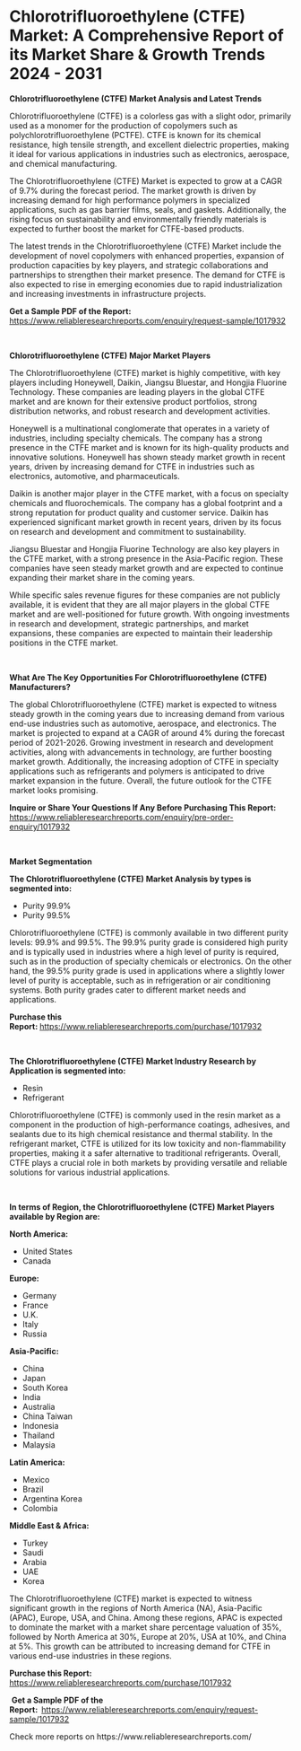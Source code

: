 <p><h1>Chlorotrifluoroethylene (CTFE) Market: A Comprehensive Report of its Market Share & Growth Trends 2024 - 2031</h1></p><p><strong>Chlorotrifluoroethylene (CTFE) Market Analysis and Latest Trends</strong></p>
<p><p>Chlorotrifluoroethylene (CTFE) is a colorless gas with a slight odor, primarily used as a monomer for the production of copolymers such as polychlorotrifluoroethylene (PCTFE). CTFE is known for its chemical resistance, high tensile strength, and excellent dielectric properties, making it ideal for various applications in industries such as electronics, aerospace, and chemical manufacturing.</p><p>The Chlorotrifluoroethylene (CTFE) Market is expected to grow at a CAGR of 9.7% during the forecast period. The market growth is driven by increasing demand for high performance polymers in specialized applications, such as gas barrier films, seals, and gaskets. Additionally, the rising focus on sustainability and environmentally friendly materials is expected to further boost the market for CTFE-based products.</p><p>The latest trends in the Chlorotrifluoroethylene (CTFE) Market include the development of novel copolymers with enhanced properties, expansion of production capacities by key players, and strategic collaborations and partnerships to strengthen their market presence. The demand for CTFE is also expected to rise in emerging economies due to rapid industrialization and increasing investments in infrastructure projects.</p></p>
<p><strong>Get a Sample PDF of the Report:&nbsp;</strong> <a href="https://www.reliableresearchreports.com/enquiry/request-sample/1017932">https://www.reliableresearchreports.com/enquiry/request-sample/1017932</a></p>
<p>&nbsp;</p>
<p><strong>Chlorotrifluoroethylene (CTFE) Major Market Players</strong></p>
<p><p>The Chlorotrifluoroethylene (CTFE) market is highly competitive, with key players including Honeywell, Daikin, Jiangsu Bluestar, and Hongjia Fluorine Technology. These companies are leading players in the global CTFE market and are known for their extensive product portfolios, strong distribution networks, and robust research and development activities.</p><p>Honeywell is a multinational conglomerate that operates in a variety of industries, including specialty chemicals. The company has a strong presence in the CTFE market and is known for its high-quality products and innovative solutions. Honeywell has shown steady market growth in recent years, driven by increasing demand for CTFE in industries such as electronics, automotive, and pharmaceuticals.</p><p>Daikin is another major player in the CTFE market, with a focus on specialty chemicals and fluorochemicals. The company has a global footprint and a strong reputation for product quality and customer service. Daikin has experienced significant market growth in recent years, driven by its focus on research and development and commitment to sustainability.</p><p>Jiangsu Bluestar and Hongjia Fluorine Technology are also key players in the CTFE market, with a strong presence in the Asia-Pacific region. These companies have seen steady market growth and are expected to continue expanding their market share in the coming years.</p><p>While specific sales revenue figures for these companies are not publicly available, it is evident that they are all major players in the global CTFE market and are well-positioned for future growth. With ongoing investments in research and development, strategic partnerships, and market expansions, these companies are expected to maintain their leadership positions in the CTFE market.</p></p>
<p>&nbsp;</p>
<p><strong>What Are The Key Opportunities For Chlorotrifluoroethylene (CTFE) Manufacturers?</strong></p>
<p><p>The global Chlorotrifluoroethylene (CTFE) market is expected to witness steady growth in the coming years due to increasing demand from various end-use industries such as automotive, aerospace, and electronics. The market is projected to expand at a CAGR of around 4% during the forecast period of 2021-2026. Growing investment in research and development activities, along with advancements in technology, are further boosting market growth. Additionally, the increasing adoption of CTFE in specialty applications such as refrigerants and polymers is anticipated to drive market expansion in the future. Overall, the future outlook for the CTFE market looks promising.</p></p>
<p><strong>Inquire or Share Your Questions If Any Before Purchasing This Report:</strong> <a href="https://www.reliableresearchreports.com/enquiry/pre-order-enquiry/1017932">https://www.reliableresearchreports.com/enquiry/pre-order-enquiry/1017932</a></p>
<p>&nbsp;</p>
<p><strong>Market Segmentation</strong></p>
<p><strong>The Chlorotrifluoroethylene (CTFE) Market Analysis by types is segmented into:</strong></p>
<p><ul><li>Purity 99.9%</li><li>Purity 99.5%</li></ul></p>
<p><p>Chlorotrifluoroethylene (CTFE) is commonly available in two different purity levels: 99.9% and 99.5%. The 99.9% purity grade is considered high purity and is typically used in industries where a high level of purity is required, such as in the production of specialty chemicals or electronics. On the other hand, the 99.5% purity grade is used in applications where a slightly lower level of purity is acceptable, such as in refrigeration or air conditioning systems. Both purity grades cater to different market needs and applications.</p></p>
<p><strong>Purchase this Report:&nbsp;</strong><a href="https://www.reliableresearchreports.com/purchase/1017932">https://www.reliableresearchreports.com/purchase/1017932</a></p>
<p>&nbsp;</p>
<p><strong>The Chlorotrifluoroethylene (CTFE) Market Industry Research by Application is segmented into:</strong></p>
<p><ul><li>Resin</li><li>Refrigerant</li></ul></p>
<p><p>Chlorotrifluoroethylene (CTFE) is commonly used in the resin market as a component in the production of high-performance coatings, adhesives, and sealants due to its high chemical resistance and thermal stability. In the refrigerant market, CTFE is utilized for its low toxicity and non-flammability properties, making it a safer alternative to traditional refrigerants. Overall, CTFE plays a crucial role in both markets by providing versatile and reliable solutions for various industrial applications.</p></p>
<p>&nbsp;</p>
<p><strong>In terms of Region, the Chlorotrifluoroethylene (CTFE) Market Players available by Region are:</strong></p>
<p>
    <p> <strong> North America: </strong>
        <ul>
            <li>United States</li>
            <li>Canada</li>
        </ul>
        </p> 
    <p> <strong> Europe: </strong>
        <ul>
            <li>Germany</li>
            <li>France</li>
            <li>U.K.</li>
            <li>Italy</li>
            <li>Russia</li>
        </ul>
        </p> 
    <p> <strong> Asia-Pacific: </strong>
        <ul>
            <li>China</li>
            <li>Japan</li>
            <li>South Korea</li>
            <li>India</li>
            <li>Australia</li>
            <li>China Taiwan</li>
            <li>Indonesia</li>
            <li>Thailand</li>
            <li>Malaysia</li>
        </ul>
        </p> 
    <p> <strong> Latin America: </strong>
        <ul>
            <li>Mexico</li>
            <li>Brazil</li>
            <li>Argentina Korea</li>
            <li>Colombia</li>
        </ul>
        </p> 
    <p> <strong> Middle East & Africa: </strong>
        <ul>
            <li>Turkey</li>
            <li>Saudi</li>
            <li>Arabia</li>
            <li>UAE</li>
            <li>Korea</li>
        </ul>
    </p>
    </p>
<p><p>The Chlorotrifluoroethylene (CTFE) market is expected to witness significant growth in the regions of North America (NA), Asia-Pacific (APAC), Europe, USA, and China. Among these regions, APAC is expected to dominate the market with a market share percentage valuation of 35%, followed by North America at 30%, Europe at 20%, USA at 10%, and China at 5%. This growth can be attributed to increasing demand for CTFE in various end-use industries in these regions.</p></p>
<p><strong>Purchase this Report: </strong><a href="https://www.reliableresearchreports.com/purchase/1017932">https://www.reliableresearchreports.com/purchase/1017932</a></p>
<p>&nbsp;<strong>Get a Sample PDF of the Report:&nbsp;&nbsp;</strong><a href="https://www.reliableresearchreports.com/enquiry/request-sample/1017932">https://www.reliableresearchreports.com/enquiry/request-sample/1017932</a></p>
<p><strong></strong></p>
<p>Check more reports on https://www.reliableresearchreports.com/</p>